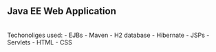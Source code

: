 <h2>Java EE Web Application</h2>
<br>
Techonoliges used:
  - EJBs
  - Maven
  - H2 database
  - Hibernate
  - JSPs
  - Servlets
  - HTML
  - CSS
